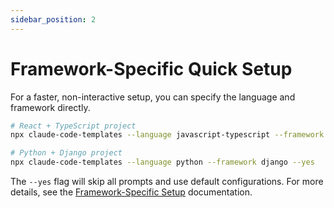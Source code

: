 ```yaml
---
sidebar_position: 2
---
```


# Framework-Specific Quick Setup

For a faster, non-interactive setup, you can specify the language and framework directly.

```bash
# React + TypeScript project
npx claude-code-templates --language javascript-typescript --framework react --yes

# Python + Django project
npx claude-code-templates --language python --framework django --yes
```

The `--yes` flag will skip all prompts and use default configurations. For more details, see the [Framework-Specific Setup](/docs/project-setup/framework-specific-setup) documentation.
